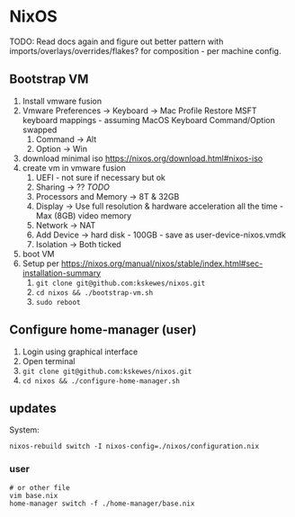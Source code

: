 # NixOS

TODO: Read docs again and figure out better pattern with imports/overlays/overrides/flakes?
for composition - per machine config.

## Bootstrap VM

1. Install vmware fusion
1. Vmware Preferences → Keyboard → Mac Profile
    Restore MSFT keyboard mappings - assuming MacOS Keyboard Command/Option swapped
    1. Command → Alt
    1. Option → Win
1. download minimal iso https://nixos.org/download.html#nixos-iso
1. create vm in vmware fusion
    1. UEFI - not sure if necessary but ok
    1. Sharing → ?? *TODO*
    1. Processors and Memory → 8T & 32GB
    1. Display → Use full resolution & hardware acceleration all the time - Max (8GB) video memory
    1. Network → NAT
    1. Add Device → hard disk - 100GB - save as user-device-nixos.vmdk
    1. Isolation → Both ticked
1. boot VM
1. Setup per https://nixos.org/manual/nixos/stable/index.html#sec-installation-summary
    1. `git clone git@github.com:kskewes/nixos.git`
    1. `cd nixos && ./bootstrap-vm.sh`
    1. `sudo reboot`

## Configure home-manager (user)

1. Login using graphical interface
1. Open terminal
1. `git clone git@github.com:kskewes/nixos.git`
1. `cd nixos && ./configure-home-manager.sh`

## updates

System:
```
nixos-rebuild switch -I nixos-config=./nixos/configuration.nix
```

### user

```
# or other file
vim base.nix
home-manager switch -f ./home-manager/base.nix
```
